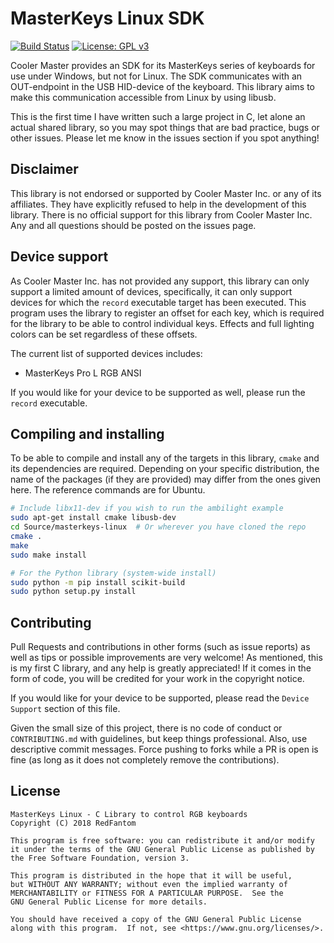 # MasterKeys Linux SDK
[![Build Status](https://travis-ci.com/RedFantom/masterkeys-linux.svg?token=UBcv5ZyxSrELyQhSpadq&branch=master)](https://travis-ci.com/RedFantom/masterkeys-linux)
[![License: GPL v3](https://img.shields.io/badge/License-GPL%20v3-blue.svg)](https://www.gnu.org/licenses/gpl-3.0)

Cooler Master provides an SDK for its MasterKeys series of keyboards
for use under Windows, but not for Linux. The SDK communicates with an
OUT-endpoint in the USB HID-device of the keyboard. This library aims to
make this communication accessible from Linux by using libusb.

This is the first time I have written such a large project in C, let
alone an actual shared library, so you may spot things that are bad
practice, bugs or other issues. Please let me know in the issues section 
if you spot anything!

## Disclaimer
This library is not endorsed or supported by Cooler Master Inc. or any
of its affiliates. They have explicitly refused to help in the 
development of this library. There is no official support for this 
library from Cooler Master Inc. Any and all questions should be posted 
on the issues page.

## Device support
As Cooler Master Inc. has not provided any support, this library can 
only support a limited amount of devices, specifically, it can only 
support devices for which the `record` executable target has been
executed. This program uses the library to register an offset for each
key, which is required for the library to be able to control individual
keys. Effects and full lighting colors can be set regardless of these
offsets.

The current list of supported devices includes:
- MasterKeys Pro L RGB ANSI

If you would like for your device to be supported as well, please run 
the `record` executable.

## Compiling and installing
To be able to compile and install any of the targets in this library,
`cmake` and its dependencies are required. Depending on your specific
distribution, the name of the packages (if they are provided) may 
differ from the ones given here. The reference commands are for Ubuntu.
```bash
# Include libx11-dev if you wish to run the ambilight example
sudo apt-get install cmake libusb-dev
cd Source/masterkeys-linux  # Or wherever you have cloned the repo
cmake .
make
sudo make install

# For the Python library (system-wide install)
sudo python -m pip install scikit-build
sudo python setup.py install
```

## Contributing
Pull Requests and contributions in other forms (such as issue reports) 
as well as tips or possible improvements are very welcome! As mentioned,
this is my first C library, and any help is greatly appreciated! If it 
comes in the form of code, you will be credited for your work in the
copyright notice.

If you would like for your device to be supported, please read the 
`Device Support` section of this file.

Given the small size of this project, there is no code of conduct or 
`CONTRIBUTING.md` with guidelines, but keep things professional. Also,
use descriptive commit messages. Force pushing to forks while a PR is 
open is fine (as long as it does not completely remove the 
contributions).

## License
```license
MasterKeys Linux - C Library to control RGB keyboards
Copyright (C) 2018 RedFantom

This program is free software: you can redistribute it and/or modify
it under the terms of the GNU General Public License as published by
the Free Software Foundation, version 3.

This program is distributed in the hope that it will be useful,
but WITHOUT ANY WARRANTY; without even the implied warranty of
MERCHANTABILITY or FITNESS FOR A PARTICULAR PURPOSE.  See the
GNU General Public License for more details.

You should have received a copy of the GNU General Public License
along with this program.  If not, see <https://www.gnu.org/licenses/>.
```
